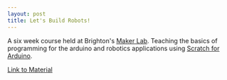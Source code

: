```yaml
---
layout: post
title: Let's Build Robots!
---
```


A six week course held at Brighton's [Maker Lab]({{site.makerlab}}). Teaching the basics of programming for the arduino and robotics applications using [Scratch for Arduino]("http://s4a.cat").

[Link to Material](http://seymoursmith.net/lesson-site)